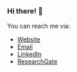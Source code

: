 ### Hi there! 👋
You can reach me via:

- [Website](https://saeedshakuri.github.io/SaeedShakuri.gitup.io/)
- [Email](mailto:Saeed.Shakuri.m@gmail.com)
- [LinkedIn](https://www.linkedin.com/in/saeed-shakuri/)
- [ResearchGate](https://www.researchgate.net/profile/Saeed-Shakuri-2)
